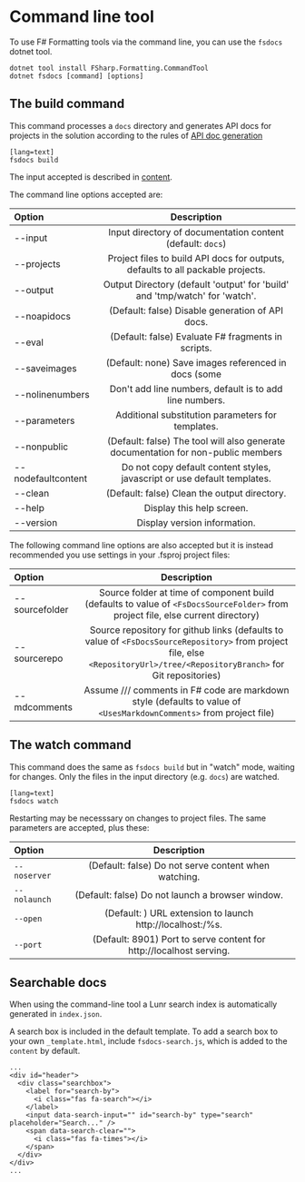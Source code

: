 ﻿# Command line tool

To use F# Formatting tools via the command line, you can use the `fsdocs` dotnet tool.

    dotnet tool install FSharp.Formatting.CommandTool
    dotnet fsdocs [command] [options]

## The build command

This command processes a `docs` directory and generates API docs for projects in the solution according to the
rules of [API doc generation](apidocs.html)

    [lang=text]
    fsdocs build

The input accepted is described in [content](content.html).

The command line options accepted are:

| Option                 |  Description    |
|:-----------------------|:-----------------------------------------:|
| --input     |   Input directory of documentation content (default: `docs`) |
| --projects     |   Project files to build API docs for outputs, defaults to all packable projects. |
| --output         |           Output Directory (default 'output' for 'build' and 'tmp/watch' for 'watch'. |
| --noapidocs       |          (Default: false) Disable generation of API docs. |
| --eval             |         (Default: false) Evaluate F# fragments in scripts. |
| --saveimages        |        (Default: none) Save images referenced in docs (some|none|all). If 'some' then image links in formatted results are saved for latex and ipynb output docs. |
| --nolinenumbers       |      Don't add line numbers, default is to add line numbers. |
| --parameters            |    Additional substitution parameters for templates. |
| --nonpublic           |      (Default: false) The tool will also generate documentation for non-public members |
| --nodefaultcontent      |    Do not copy default content styles, javascript or use default templates. |
| --clean                 |    (Default: false) Clean the output directory. |
| --help                  |    Display this help screen. |
| --version               |    Display version information. |

The following command line options are also accepted but it is instead recommended you use
settings in your .fsproj project files:

| Option                 |  Description    |
|:-----------------------|:-----------------------------------------:|
| --sourcefolder       |       Source folder at time of component build (defaults to value of `<FsDocsSourceFolder>` from project file, else current directory) |
| --sourcerepo         |       Source repository for github links (defaults to value of `<FsDocsSourceRepository>` from project file, else `<RepositoryUrl>/tree/<RepositoryBranch>` for Git repositories) |
| --mdcomments           |     Assume /// comments in F# code are markdown style (defaults to value of `<UsesMarkdownComments>` from project file) |

## The watch command

This command does the same as `fsdocs build` but in "watch" mode, waiting for changes. Only the files in the input
directory (e.g. `docs`) are watched.

    [lang=text]
    fsdocs watch

 Restarting may be necesssary on changes to project files. The same parameters are accepted, plus these:

| Option                 |  Description    |
|:-----------------------|:-----------------------------------------:|
| `--noserver`     |   (Default: false) Do not serve content when watching. |
| `--nolaunch`     |   (Default: false) Do not launch a browser window. |
| `--open`     |   (Default: ) URL extension to launch http://localhost:<port>/%s. |
| `--port`     |   (Default: 8901) Port to serve content for http://localhost serving. |



## Searchable docs

When using the command-line tool a Lunr search index is automatically generated in `index.json`.

A search box is included in the default template.  To add a search box
to your own `_template.html`, include `fsdocs-search.js`, which is added to the `content`
by default.

    ...
    <div id="header">
      <div class="searchbox">
        <label for="search-by">
          <i class="fas fa-search"></i>
        </label>
        <input data-search-input="" id="search-by" type="search" placeholder="Search..." />
        <span data-search-clear="">
          <i class="fas fa-times"></i>
        </span>
      </div>
    </div>
    ...

